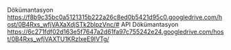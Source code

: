 Dökümantasyon 
https://f8b9c35bc0a5121315b222a26c8ed0b5421d95c0.googledrive.com/host/0B4Rxs_wfjVAXaXdjSTk2blpzVnc/#
API Dökümantasyon 
https://6c271fdf02d163e5f7647a2d61fa97c755242e24.googledrive.com/host/0B4Rxs_wfjVAXTU1KRzIxeE9IVTg/